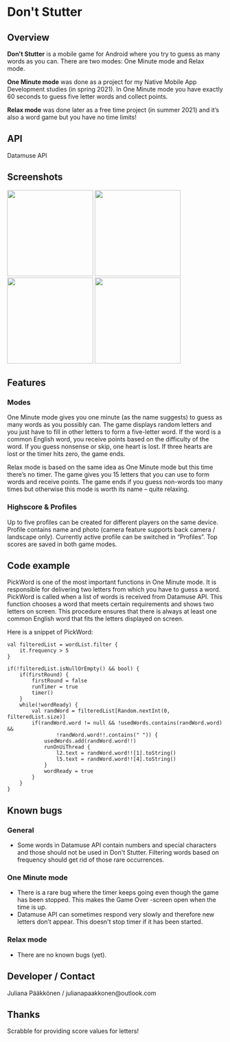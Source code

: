 <h1>Don't Stutter</h1>


<h2>Overview</h2>

<p><strong>Don't Stutter</strong> is a mobile game for Android where you try to guess as many words as you can. There are two modes: One Minute mode and Relax mode.</p>
<p><strong>One Minute mode</strong> was done as a project for my Native Mobile App Development studies (in spring 2021). In One Minute mode you have exactly 60 seconds to guess five letter words and collect points.</p>
<p><strong>Relax mode</strong> was done later as a free time project (in summer 2021) and it’s also a word game but you have no time limits!</p>


<h2>API</h2>

<p>Datamuse API</p>


<h2>Screenshots</h2>

<img src="https://user-images.githubusercontent.com/77321592/130601704-e38cd8b5-c215-4aea-a1a0-8496faa8c1ee.jpg" width="200"> <img src="https://user-images.githubusercontent.com/77321592/130601712-e10f5493-f54a-4575-ae0d-a86fe7d7e1fa.jpg" width="200"> <img src="https://user-images.githubusercontent.com/77321592/130601715-3cc1ef2b-4126-4f95-8639-01d81686a4ce.jpg" width="200"> <img src="https://user-images.githubusercontent.com/77321592/130601717-dbd33908-bf99-457e-82b2-4e600288c292.jpg" width="200">


<h2>Features</h2>

<h3>Modes</h3>

<p>One Minute mode gives you one minute (as the name suggests) to guess as many words as you possibly can. The game displays random letters and you just have to fill in other letters to form a five-letter word. If the word is a common English word, you receive points based on the difficulty of the word. If you guess nonsense or skip, one heart is lost. If three hearts are lost or the timer hits zero, the game ends.</p>
<p>Relax mode is based on the same idea as One Minute mode but this time there’s no timer. The game gives you 15 letters that you can use to form words and receive points. The game ends if you guess non-words too many times but otherwise this mode is worth its name – quite relaxing.</p>

<h3>Highscore & Profiles</h3>

<p>Up to five profiles can be created for different players on the same device. Profile contains name and photo (camera feature supports back camera / landscape only). Currently active profile can be switched in “Profiles”. Top scores are saved in both game modes.</p>


<h2>Code example</h2>

<p>PickWord is one of the most important functions in One Minute mode. It is responsible for delivering two letters from which you have to guess a word. PickWord is called when a list of words is received from Datamuse API. This function chooses a word that meets certain requirements and shows two letters on screen. This procedure ensures that there is always at least one common English word that fits the letters displayed on screen.</p>
<p>Here is a snippet of PickWord:</p>

    val filteredList = wordList.filter {
        it.frequency > 5
    }
    
    if(!filteredList.isNullOrEmpty() && bool) {
        if(firstRound) {
            firstRound = false
            runTimer = true
            timer()
        }
        while(!wordReady) {
            val randWord = filteredList[Random.nextInt(0, filteredList.size)]
            if(randWord.word != null && !usedWords.contains(randWord.word) &&
                    !randWord.word!!.contains(" ")) {
                usedWords.add(randWord.word!!)
                runOnUiThread {
                    l2.text = randWord.word!![1].toString()
                    l5.text = randWord.word!![4].toString()
                }
                wordReady = true
            }
        }
    }


<h2>Known bugs</h2>

<h3>General</h3>
<ul><li>Some words in Datamuse API contain numbers and special characters and those should not be used in Don't Stutter. Filtering words based on frequency should get rid of those rare occurrences.</li></ul>
<h3>One Minute mode</h3>
<ul><li>There is a rare bug where the timer keeps going even though the game has been stopped. This makes the Game Over -screen open when the time is up.</li>
<li>Datamuse API can sometimes respond very slowly and therefore new letters don’t appear. This doesn't stop timer if it has been started.</li></ul>
<h3>Relax mode</h3>
<ul><li>There are no known bugs (yet).</li></ul>


<h2>Developer / Contact</h2>

<p>Juliana Pääkkönen / julianapaakkonen@outlook.com</p>


<h2>Thanks</h2>
<p>Scrabble for providing score values for letters!</p>


